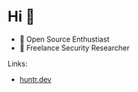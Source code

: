 # Hi 👋

+ :compass: Open Source Enthustiast
+ :bug: Freelance Security Researcher 

Links:
+ <a href=https://huntr.dev/users/ohb00>huntr.dev</a>
